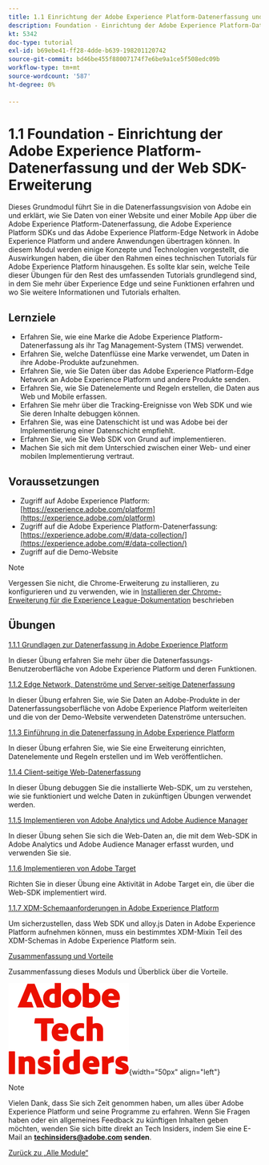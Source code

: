 ```yaml
---
title: 1.1 Einrichtung der Adobe Experience Platform-Datenerfassung und der Web SDK-Erweiterung
description: Foundation - Einrichtung der Adobe Experience Platform-Datenerfassung und der Web SDK-Erweiterung
kt: 5342
doc-type: tutorial
exl-id: b69ebe41-ff28-4dde-b639-198201120742
source-git-commit: bd46be455f88007174f7e6be9a1ce5f508edc09b
workflow-type: tm+mt
source-wordcount: '587'
ht-degree: 0%

---
```


# 1.1 Foundation - Einrichtung der Adobe Experience Platform-Datenerfassung und der Web SDK-Erweiterung

Dieses Grundmodul führt Sie in die Datenerfassungsvision von Adobe ein und erklärt, wie Sie Daten von einer Website und einer Mobile App über die Adobe Experience Platform-Datenerfassung, die Adobe Experience Platform SDKs und das Adobe Experience Platform-Edge Network in Adobe Experience Platform und andere Anwendungen übertragen können. In diesem Modul werden einige Konzepte und Technologien vorgestellt, die Auswirkungen haben, die über den Rahmen eines technischen Tutorials für Adobe Experience Platform hinausgehen. Es sollte klar sein, welche Teile dieser Übungen für den Rest des umfassenden Tutorials grundlegend sind, in dem Sie mehr über Experience Edge und seine Funktionen erfahren und wo Sie weitere Informationen und Tutorials erhalten.

## Lernziele

- Erfahren Sie, wie eine Marke die Adobe Experience Platform-Datenerfassung als ihr Tag Management-System (TMS) verwendet.
- Erfahren Sie, welche Datenflüsse eine Marke verwendet, um Daten in ihre Adobe-Produkte aufzunehmen.
- Erfahren Sie, wie Sie Daten über das Adobe Experience Platform-Edge Network an Adobe Experience Platform und andere Produkte senden.
- Erfahren Sie, wie Sie Datenelemente und Regeln erstellen, die Daten aus Web und Mobile erfassen.
- Erfahren Sie mehr über die Tracking-Ereignisse von Web SDK und wie Sie deren Inhalte debuggen können.
- Erfahren Sie, was eine Datenschicht ist und was Adobe bei der Implementierung einer Datenschicht empfiehlt.
- Erfahren Sie, wie Sie Web SDK von Grund auf implementieren.
- Machen Sie sich mit dem Unterschied zwischen einer Web- und einer mobilen Implementierung vertraut.

## Voraussetzungen

- Zugriff auf Adobe Experience Platform: [https://experience.adobe.com/platform](https://experience.adobe.com/platform)
- Zugriff auf die Adobe Experience Platform-Datenerfassung: [https://experience.adobe.com/#/data-collection/](https://experience.adobe.com/#/data-collection/)
- Zugriff auf die Demo-Website

>[!NOTE]
>
>Vergessen Sie nicht, die Chrome-Erweiterung zu installieren, zu konfigurieren und zu verwenden, wie in [Installieren der Chrome-Erweiterung für die Experience League-Dokumentation](../../gettingstarted/gettingstarted/ex1.md) beschrieben

## Übungen

[1.1.1 Grundlagen zur Datenerfassung in Adobe Experience Platform](./ex1.md)

In dieser Übung erfahren Sie mehr über die Datenerfassungs-Benutzeroberfläche von Adobe Experience Platform und deren Funktionen.

[1.1.2 Edge Network, Datenströme und Server-seitige Datenerfassung](./ex2.md)

In dieser Übung erfahren Sie, wie Sie Daten an Adobe-Produkte in der Datenerfassungsoberfläche von Adobe Experience Platform weiterleiten und die von der Demo-Website verwendeten Datenströme untersuchen.

[1.1.3 Einführung in die Datenerfassung in Adobe Experience Platform](./ex3.md)

In dieser Übung erfahren Sie, wie Sie eine Erweiterung einrichten, Datenelemente und Regeln erstellen und im Web veröffentlichen.

[1.1.4 Client-seitige Web-Datenerfassung](./ex4.md)

In dieser Übung debuggen Sie die installierte Web-SDK, um zu verstehen, wie sie funktioniert und welche Daten in zukünftigen Übungen verwendet werden.

[1.1.5 Implementieren von Adobe Analytics und Adobe Audience Manager](./ex5.md)

In dieser Übung sehen Sie sich die Web-Daten an, die mit dem Web-SDK in Adobe Analytics und Adobe Audience Manager erfasst wurden, und verwenden Sie sie.

[1.1.6 Implementieren von Adobe Target](./ex6.md)

Richten Sie in dieser Übung eine Aktivität in Adobe Target ein, die über die Web-SDK implementiert wird.

[1.1.7 XDM-Schemaanforderungen in Adobe Experience Platform](./ex7.md)

Um sicherzustellen, dass Web SDK und alloy.js Daten in Adobe Experience Platform aufnehmen können, muss ein bestimmtes XDM-Mixin Teil des XDM-Schemas in Adobe Experience Platform sein.

[Zusammenfassung und Vorteile](./summary.md)

Zusammenfassung dieses Moduls und Überblick über die Vorteile.

![Tech Insiders](./../../../assets/images/techinsiders.png){width="50px" align="left"}

>[!NOTE]
>
>Vielen Dank, dass Sie sich Zeit genommen haben, um alles über Adobe Experience Platform und seine Programme zu erfahren. Wenn Sie Fragen haben oder ein allgemeines Feedback zu künftigen Inhalten geben möchten, wenden Sie sich bitte direkt an Tech Insiders, indem Sie eine E-Mail an **techinsiders@adobe.com senden**.

[Zurück zu „Alle Module“](../../../overview.md)
